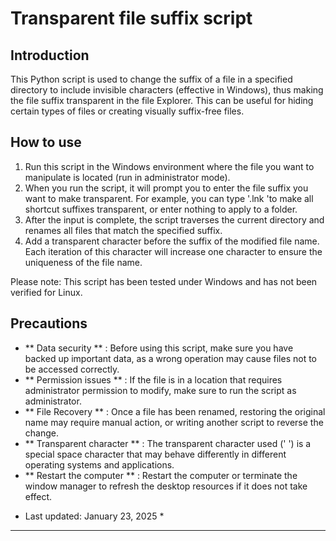 # Transparent file suffix script

## Introduction

This Python script is used to change the suffix of a file in a specified directory to include invisible characters (effective in Windows), thus making the file suffix transparent in the file Explorer. This can be useful for hiding certain types of files or creating visually suffix-free files.

## How to use

1. Run this script in the Windows environment where the file you want to manipulate is located (run in administrator mode).
2. When you run the script, it will prompt you to enter the file suffix you want to make transparent. For example, you can type '.lnk 'to make all shortcut suffixes transparent, or enter nothing to apply to a folder.
3. After the input is complete, the script traverses the current directory and renames all files that match the specified suffix.
4. Add a transparent character before the suffix of the modified file name. Each iteration of this character will increase one character to ensure the uniqueness of the file name.

Please note: This script has been tested under Windows and has not been verified for Linux.

## Precautions

- ** Data security ** : Before using this script, make sure you have backed up important data, as a wrong operation may cause files not to be accessed correctly.
- ** Permission issues ** : If the file is in a location that requires administrator permission to modify, make sure to run the script as administrator.
- ** File Recovery ** : Once a file has been renamed, restoring the original name may require manual action, or writing another script to reverse the change.
- ** Transparent character ** : The transparent character used (' ') is a special space character that may behave differently in different operating systems and applications.
- ** Restart the computer ** : Restart the computer or terminate the window manager to refresh the desktop resources if it does not take effect.

* Last updated: January 23, 2025 *

---
